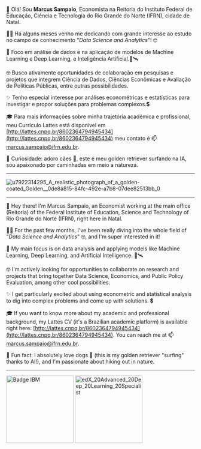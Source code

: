 👋 Olá! Sou **Marcus Sampaio**, Economista na Reitoria do Instituto Federal de Educação, Ciência e Tecnologia do Rio Grande do Norte (IFRN), cidade de Natal.

🧑‍💻 Há alguns meses venho me dedicando com grande interesse ao estudo no campo de conhecimento "_Data Science and Analytics_"! 🤓

🎯 Foco em análise de dados e na aplicação de modelos de Machine Learning e Deep Learning, e Inteligência Artificial.🚀🛰️

🤓 Busco ativamente oportunidades de colaboração em pesquisas e projetos que integrem Ciência de Dados, Ciências Econômicas e Avaliação de Políticas Públicas, entre outras possibilidades.

✨ Tenho especial interesse por  análises econométricas e estatísticas para investigar e propor soluções para problemas complexos.💲

🎓 Para mais informações sobre minha trajetória acadêmica e profissional, meu Currículo Lattes está disponível em [http://lattes.cnpq.br/8602364794945434](http://lattes.cnpq.br/8602364794945434) meu contato é 📫 <marcus.sampaio@ifrn.edu.br>.

🚵 Curiosidade: adoro cães 🐶, este é meu golden retriever surfando na IA, sou apaixonado por caminhadas em meio a natureza.

----
  
![u7922314295_A_realistic_photograph_of_a_golden-coated_Golden__0de8a815-84fc-492e-a7b8-07dee82513bb_0](https://github.com/user-attachments/assets/19bb7a3e-b1d7-4a4c-b924-fe1839bb2128)

----

👋 Hey there\! I'm Marcus Sampaio, an Economist working at the main office (Reitoria) of the Federal Institute of Education, Science and Technology of Rio Grande do Norte (IFRN), right here in Natal.

🧑‍💻 For the past few months, I've been really diving into the whole field of "*Data Science and Analytics*" 🤓, and I'm super interested in it\!

🎯 My main focus is on data analysis and applying models like Machine Learning, Deep Learning, and Artificial Intelligence. 🚀🛰️

🤓 I'm actively looking for opportunities to collaborate on research and projects that bring together Data Science, Economics, and Public Policy Evaluation, among other cool possibilities.

✨ I get particularly excited about using econometric and statistical analysis to dig into complex problems and come up with solutions. 💲

🎓 If you want to know more about my academic and professional background, my Lattes CV (it's a Brazilian academic platform) is available right here: [http://lattes.cnpq.br/8602364794945434](http://lattes.cnpq.br/8602364794945434). You can reach me at 📫 <marcus.sampaio@ifrn.edu.br>.

🚵 Fun fact: I absolutely love dogs 🐶 (this is my golden retriever "surfing" thanks to AI\!), and I'm passionate about hiking out in nature.

<!---
SampMark/SampMark is a ✨ special ✨ repository because its `README.md` (this file) appears on your GitHub profile.
You can click the Preview link to take a look at your changes.
--->
---
<img src="https://github.com/user-attachments/assets/8d25464f-0d04-450d-907c-c932c6fef15e" alt="Badge IBM" width="180" style="border: none;">

<img src="https://github.com/user-attachments/assets/ce04e8a9-7a47-44b7-a13e-a132f8531af4" alt="edX_20Advanced_20Deep_20Learning_20Specialist" width="180" style="border: none;">
